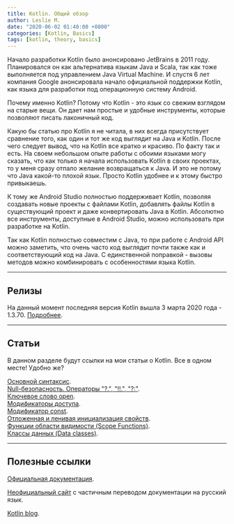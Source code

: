 ```yaml
---
title: Kotlin. Общий обзор
author: Leslie M.
date: "2020-06-02 01:40:00 +0800"
categories: [Kotlin, Basics]
tags: [kotlin, theory, basics]
---
```


Начало разработки Kotlin было анонсировано JetBrains в 2011 году.
Планировался он как альтернатива языкам Java и Scala, так как тоже выполняется
под управлением Java Virtual Machine. И спустя 6 лет компания Google
анонсировала начало официальной поддержки Kotlin, как языка для разработки под
операционную систему Android.

Почему именно Kotlin? Потому что Kotlin - это язык со свежим взглядом на
старые вещи. Он дает нам простые и удобные инструменты, которые позволяют
писать лаконичный код.

Какую бы статью про Kotlin я не читала, в них всегда присутствует сравнение
того, как один и тот же код выглядит на Java и Kotlin. После чего следует
вывод, что на Kotlin все кратко и красиво. По факту так и есть. На своем
небольшом опыте работы с обоими языками могу сказать, что как только я начала
использовать Kotlin в своих проектах, то у меня сразу отпало желание
возвращаться к Java. И это не потому что Java какой-то плохой язык. Просто
Kotlin удобнее и к этому быстро привыкаешь.

К тому же Android Studio полностью поддерживает Kotlin, позволяя создавать новые
проекты с файлами Kotlin, добавлять файлы Kotlin в существующий проект и даже
конвертировать Java в Kotlin. Абсолютно все инструменты, доступные в Android
Studio, можно использовать при разработке на Kotlin.

Так как Kotlin полностью совместим с Java, то при работе с Android API можно
заметить, что очень часто код выглядит почти также как и соответствующий код
на Java. С единственной поправкой - вызовы методов можно комбинировать с
особенностями языка Kotlin.

***

## Релизы

На данный момент последняя версия Kotlin вышла 3 марта 2020 года - 1.3.70.
[Подробнее](https://blog.jetbrains.com/kotlin/2020/03/kotlin-1-3-70-released/ "blog.jetbrains.com").

***

## Статьи

В данном разделе будут ссылки на мои статьи о Kotlin. Все в одном месте! Удобно же?

[Основной синтаксис](https://bimlibik.github.io/posts/kotlin-basic-syntax/). <br>
[Null-безопасность. Операторы "?.", "!!.", "?:"](https://bimlibik.github.io/posts/kotlin-null-safety/). <br>
[Ключевое слово open](https://bimlibik.github.io/posts/kotlin-open-keyword/). <br>
[Модификаторы доступа](https://bimlibik.github.io/posts/kotlin-visibility-modifiers/). <br>
[Модификатор const](https://bimlibik.github.io/posts/kotlin-const-modifier/). <br>
[Отложенная и ленивая инициализация свойств](https://bimlibik.github.io/posts/kotlin-lateinit-and-lazy/). <br>
[Функции области видимости (Scope Functions)](https://bimlibik.github.io/posts/scope-functions/). <br>
[Классы данных (Data classes)](https://bimlibik.github.io/posts/data-classes/). <br>

***

## Полезные ссылки

[Официальная документация](https://kotlinlang.org/docs/reference/ "kotlinlang.org").

[Неофициальный сайт](https://kotlinlang.ru/ "kotlinlang.ru") с частичным переводом документации на русский язык.

[Kotlin blog](https://blog.jetbrains.com/kotlin/ "blog.jetbrains.com").
